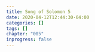 ```yaml
---
title: Song of Solomon 5
date: 2020-04-12T12:44:30-04:00
categories: []
tags: []
chapter: "005"
inprogress: false
---
```


